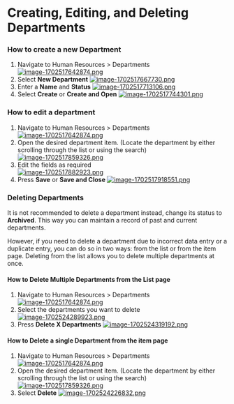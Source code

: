 # Creating, Editing, and Deleting Departments

### How to create a new Department

1. Navigate to Human Resources &gt; Departments  
    [![image-1702517642874.png](https://docs.rapidplatform.com/uploads/images/gallery/2023-12/scaled-1680-/CRt4dHxlJxLu2Dj1-image-1702517642874.png)](https://docs.rapidplatform.com/uploads/images/gallery/2023-12/CRt4dHxlJxLu2Dj1-image-1702517642874.png)
2. Select **New Department** [![image-1702517667730.png](https://docs.rapidplatform.com/uploads/images/gallery/2023-12/scaled-1680-/zU2SGXeqmDmYoIai-image-1702517667730.png)](https://docs.rapidplatform.com/uploads/images/gallery/2023-12/zU2SGXeqmDmYoIai-image-1702517667730.png)
3. Enter a **Name** and ****Status**** [![image-1702517713106.png](https://docs.rapidplatform.com/uploads/images/gallery/2023-12/scaled-1680-/0upwvYhdoBHb8aCD-image-1702517713106.png)](https://docs.rapidplatform.com/uploads/images/gallery/2023-12/0upwvYhdoBHb8aCD-image-1702517713106.png)
4. Select **Create** or ****Create and Open**** [![image-1702517744301.png](https://docs.rapidplatform.com/uploads/images/gallery/2023-12/scaled-1680-/PhpTxmtjIJx0jioN-image-1702517744301.png)](https://docs.rapidplatform.com/uploads/images/gallery/2023-12/PhpTxmtjIJx0jioN-image-1702517744301.png)

### How to edit a department

1. Navigate to Human Resources &gt; Departments  
    [![image-1702517642874.png](https://docs.rapidplatform.com/uploads/images/gallery/2023-12/scaled-1680-/CRt4dHxlJxLu2Dj1-image-1702517642874.png)](https://docs.rapidplatform.com/uploads/images/gallery/2023-12/CRt4dHxlJxLu2Dj1-image-1702517642874.png)
2. Open the desired department item. (Locate the department by either scrolling through the list or using the search)  
    [![image-1702517859326.png](https://docs.rapidplatform.com/uploads/images/gallery/2023-12/scaled-1680-/mcc2UugjtcKdUkho-image-1702517859326.png)](https://docs.rapidplatform.com/uploads/images/gallery/2023-12/mcc2UugjtcKdUkho-image-1702517859326.png)
3. Edit the fields as required  
    [![image-1702517882923.png](https://docs.rapidplatform.com/uploads/images/gallery/2023-12/scaled-1680-/np1m7v9FdvkThTfB-image-1702517882923.png)](https://docs.rapidplatform.com/uploads/images/gallery/2023-12/np1m7v9FdvkThTfB-image-1702517882923.png)
4. Press **Save** or ****Save and Close**** [![image-1702517918551.png](https://docs.rapidplatform.com/uploads/images/gallery/2023-12/scaled-1680-/ttZXnfIpf9A1CVSs-image-1702517918551.png)](https://docs.rapidplatform.com/uploads/images/gallery/2023-12/ttZXnfIpf9A1CVSs-image-1702517918551.png)

### Deleting Departments

It is not recommended to delete a department instead, change its status to **Archived**. This way you can maintain a record of past and current departments.

However, if you need to delete a department due to incorrect data entry or a duplicate entry, you can do so in two ways: from the list or from the item page. Deleting from the list allows you to delete multiple departments at once.

#### How to Delete Multiple Departments from the List page

1. Navigate to Human Resources &gt; Departments  
    [![image-1702517642874.png](https://docs.rapidplatform.com/uploads/images/gallery/2023-12/scaled-1680-/CRt4dHxlJxLu2Dj1-image-1702517642874.png)](https://docs.rapidplatform.com/uploads/images/gallery/2023-12/CRt4dHxlJxLu2Dj1-image-1702517642874.png)
2. Select the departments you want to delete  
    [![image-1702524289923.png](https://docs.rapidplatform.com/uploads/images/gallery/2023-12/scaled-1680-/ce7mvgrNK9kM7qNu-image-1702524289923.png)](https://docs.rapidplatform.com/uploads/images/gallery/2023-12/ce7mvgrNK9kM7qNu-image-1702524289923.png)
3. Press **Delete X Departments** [![image-1702524319192.png](https://docs.rapidplatform.com/uploads/images/gallery/2023-12/scaled-1680-/18Pw2GRH0KZPuxE5-image-1702524319192.png)](https://docs.rapidplatform.com/uploads/images/gallery/2023-12/18Pw2GRH0KZPuxE5-image-1702524319192.png)

#### How to Delete a single Department from the item page

1. Navigate to Human Resources &gt; Departments  
    [![image-1702517642874.png](https://docs.rapidplatform.com/uploads/images/gallery/2023-12/scaled-1680-/CRt4dHxlJxLu2Dj1-image-1702517642874.png)](https://docs.rapidplatform.com/uploads/images/gallery/2023-12/CRt4dHxlJxLu2Dj1-image-1702517642874.png)
2. Open the desired department item. (Locate the department by either scrolling through the list or using the search)  
    [![image-1702517859326.png](https://docs.rapidplatform.com/uploads/images/gallery/2023-12/scaled-1680-/mcc2UugjtcKdUkho-image-1702517859326.png)](https://docs.rapidplatform.com/uploads/images/gallery/2023-12/mcc2UugjtcKdUkho-image-1702517859326.png)
3. Select **Delete** [![image-1702524226832.png](https://docs.rapidplatform.com/uploads/images/gallery/2023-12/scaled-1680-/csNxOchd4TNuIdBJ-image-1702524226832.png)](https://docs.rapidplatform.com/uploads/images/gallery/2023-12/csNxOchd4TNuIdBJ-image-1702524226832.png)